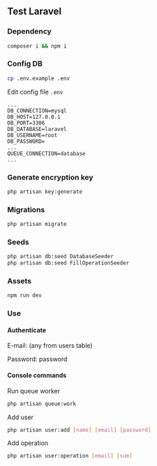 ## Test Laravel

### Dependency

```bash
composer i && npm i
```

### Config DB

```bash
cp .env.example .env
```

Edit config file `.env`

```
...
DB_CONNECTION=mysql
DB_HOST=127.0.0.1
DB_PORT=3306
DB_DATABASE=laravel
DB_USERNAME=root
DB_PASSWORD=
...
QUEUE_CONNECTION=database
...
```

### Generate encryption key

```bash
php artisan key:generate
```

### Migrations

```bash
php artisan migrate
```

### Seeds

```bash 
php artisan db:seed DatabaseSeeder
php artisan db:seed FillOperationSeeder
```

### Assets

```bash
npm run dev
```

### Use

#### Authenticate

E-mail: (any from users table)

Password: password

#### Console commands

Run queue worker

```bash
php artisan queue:work 
```

Add user

```bash
php artisan user:add [name] [email] [password]
```

Add operation

```bash
php artisan user:operation [email] [sum]
```
